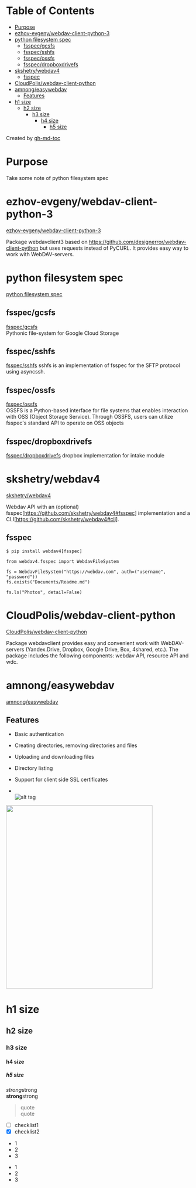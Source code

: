 
Table of Contents
=================
   * [Purpose](#purpose)
   * [ezhov-evgeny/webdav-client-python-3](#ezhov-evgenywebdav-client-python-3)
   * [python filesystem spec](#python-filesystem-spec)
      * [fsspec/gcsfs](#fsspecgcsfs)
      * [fsspec/sshfs](#fsspecsshfs)
      * [fsspec/ossfs](#fsspecossfs)
      * [fsspec/dropboxdrivefs](#fsspecdropboxdrivefs)
   * [skshetry/webdav4](#skshetrywebdav4)
      * [fsspec](#fsspec)
   * [CloudPolis/webdav-client-python](#cloudpoliswebdav-client-python)
   * [amnong/easywebdav](#amnongeasywebdav)
      * [Features](#features)
   * [h1 size](#h1-size)
      * [h2 size](#h2-size)
         * [h3 size](#h3-size)
            * [h4 size](#h4-size)
               * [h5 size](#h5-size)

Created by [gh-md-toc](https://github.com/ekalinin/github-markdown-toc)

# Purpose  
Take some note of python filesystem spec 


# ezhov-evgeny/webdav-client-python-3  
[ezhov-evgeny/webdav-client-python-3](https://github.com/ezhov-evgeny/webdav-client-python-3)

Package webdavclient3 based on https://github.com/designerror/webdav-client-python but uses requests instead of PyCURL. It provides easy way to work with WebDAV-servers. 


# python filesystem spec 
[python filesystem spec ](https://github.com/orgs/fsspec/repositories?type=all)

## fsspec/gcsfs
[fsspec/gcsfs](https://github.com/fsspec/gcsfs)  
Pythonic file-system for Google Cloud Storage  

## fsspec/sshfs  
[fsspec/sshfs](https://github.com/fsspec/sshfs)
sshfs is an implementation of fsspec for the SFTP protocol using asyncssh.  

## fsspec/ossfs
[fsspec/ossfs](https://github.com/fsspec/ossfs)  
OSSFS is a Python-based interface for file systems that enables interaction with OSS (Object Storage Service). Through OSSFS, users can utilize fsspec's standard API to operate on OSS objects  

## fsspec/dropboxdrivefs 
[fsspec/dropboxdrivefs](https://github.com/fsspec/dropboxdrivefs)
dropbox implementation for intake module 


#  skshetry/webdav4 
[skshetry/webdav4](https://github.com/skshetry/webdav4)  

Webdav API with an (optional) fsspec[https://github.com/skshetry/webdav4#fsspec] implementation and a CLI[https://github.com/skshetry/webdav4#cli].
 
## fsspec 
```
$ pip install webdav4[fsspec]
```

```
from webdav4.fsspec import WebdavFileSystem

fs = WebdavFileSystem("https://webdav.com", auth=("username", "password"))
fs.exists("Documents/Readme.md")

fs.ls("Photos", detail=False)
```


# CloudPolis/webdav-client-python 
[CloudPolis/webdav-client-python](https://github.com/CloudPolis/webdav-client-python)    

Package webdavclient provides easy and convenient work with WebDAV-servers (Yandex.Drive, Dropbox, Google Drive, Box, 4shared, etc.). The package includes the following components: webdav API, resource API and wdc.  

# amnong/easywebdav  
[amnong/easywebdav](https://github.com/amnong/easywebdav)

## Features
* Basic authentication
* Creating directories, removing directories and files
* Uploading and downloading files
* Directory listing
* Support for client side SSL certificates



* []()  
![alt tag]()
<img src="" width="400" height="500">  

# h1 size

## h2 size

### h3 size

#### h4 size

##### h5 size

*strong*strong  
**strong**strong  

> quote  
> quote

- [ ] checklist1
- [x] checklist2

* 1
* 2
* 3

- 1
- 2
- 3
